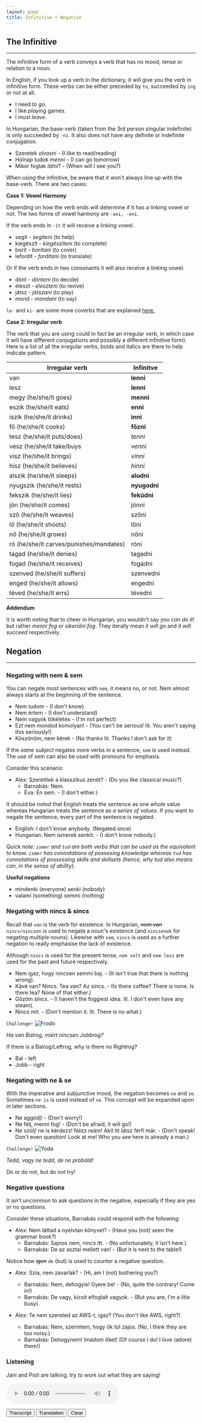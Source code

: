 ```yaml
---
layout: page
title: Infinitive + Negation
---
```


## The Infinitive

---

The infinitive form of a verb conveys a verb that has no mood, tense or relation to a noun.

In English, if you look up a verb in the dictionary, it will give you the verb in infinitive form. These verbs can be either preceded 
by `to`, succeeded by `ing` or not at all.

* I need *to go*.
* I like *playing* games.
* I must *leave*.

In Hungarian, the base-verb (taken from the 3rd person singular indefinite) is only succeeded by `-ni`. It also does not have any definite or indefinite conjugation.

* Szeretek *olvasni* - (I like to read/reading)
* Holnap tudok *menni* - (I can go tomorrow)
* Mikor foglak *látni*? - (When will I see you?)

When using the infinitive, be aware that it won't always line up with the base-verb. There are two cases:

**Case 1: Vowel Harmony**

Depending on how the verb ends will determine if it has a linking vowel or not. The two forms of vowel harmony are `-ani, -eni`.

If the verb ends in `-ít` it will receive a linking vowel.

* segít - *segíteni* (to help)
* kiegészít - *kiegészíteni* (to complete)
* borít - *borítani* (to cover)
* lefordít - *fordítani* (to translate)

Or if the verb ends in two consonants it will also receive a linking vowel.

* dönt - *dönteni* (to decide)
* éleszt - *éleszteni* (to revive)
* játsz - *játszani* (to play)
* mond - *mondani* (to say)

`le-` and `ki-` are some more coverbs that are explained [here.](https://magyartanulas.github.io/coverbs_telicity/)

**Case 2: Irregular verb**

The verb that you are using could in fact be an irregular verb, in which case it will have different conjugations and possibly a different infinitive form). 
Here is a list of all the irregular verbs, bolds and italics are there to help indicate pattern.

| Irregular verb                           | Infinitve     |
|------------------------------------------|---------------|
| van                                      | **lenni**     |
| lesz                                     | **lenni**     |
| megy (he/she/it goes)                    | **menni**     |
| eszik (he/she/it eats)                   | **enni**      |
| iszik (he/she/it drinks)                 | **inni**      |
| fő (he/she/it cooks)                     | **főzni**     |
| tesz (he/she/it puts/does)               | *tenni*       |
| vesz (he/she/it take/buys                | *venni*       |
| visz (he/she/it brings)                  | *vinni*       |
| hisz (he/she/it believes)                | *hinni*       |
| alszik (he/she/it sleeps)                | **aludni**    |
| nyugszik (he/she/it rests)               | **nyugodni**  |
| fekszik (he/she/it lies)                 | **feküdni**   |
| jön (he/she/it comes)                    | jönni         |
| sző (he/she/it weaves)                   | szőni         |
| lő (he/she/it shoots)                    | lőni          |
| nő (he/she/it grows)                     | nőni          |
| ró (he/she/it carves/punishes/mandates)  | róni          |
| tagad (he/she/it denies)                 | tagadni       |
| fogad (he/she/it receives)               | fogadni       |
| szenved (he/she/it suffers)              | szenvedni     |
| enged (he/she/it allows)                 | engedni       |
| téved (he/she/it errs)                   | tévedni       |

**Addendum**

It is worth noting that to cheer in Hungarian, you wouldn't say *you can do it!* but rather *menni fog* or *sikerülni fog*. 
They iterally mean *it will go* and *it will succeed* respectively.

## Negation

---

### Negating with nem & sem

You can negate most sentences with `nem`, it means no, or not. Nem almost always starts at the beginning of the sentence.

* Nem tudom - (I don't know)
* Nem értem - (I don't understand)
* Nem vagyok tökéletes - (I'm not perfect)
* Ezt nem mondod komolyan! - (You can't be serious! lit. You aren't saying this seriously!)
* Köszönöm, nem kérek - (No thanks lit. Thanks I don't ask for it)

If the *same subject* negates more verbs in a sentence, `sem` is used instead. The use of sem can also be used with pronouns for emphasis.

Consider this scenario:

* Alex: Szeretitek a klasszikus zenét? - (Do you like classical music?)
  * Barnabás: Nem.
  * Éva: Én sem. - (I don't either.)

It should be noted that English treats the sentence as one whole value whereas Hungarian treats the sentence as *a series of values*. 
If you want to negate the sentence, every part of the sentence is negated.

* English: I don't know anybody. (Negated once)
* Hungarian: Nem ismerek senkit. - (I don't know nobody.)

*Quick note: `ismer` and `tud` are both verbs that can be used as the equivalent to know. `ismer` has connotations of possesing knowledge whereas `tud` has connotations of possessing skills and skillsets (hence, why tud also means can, in the sense of ability).*

**Useful negations**

* mindenki (everyone) senki (nobody)
* valami (something) semmi (nothing)

### Negating with nincs & sincs

Recall that `van` is the verb for existence. In Hungarian, ~~nem van~~ `nincs/nincsen` is used to negate a noun's existence (and `nincsenek` for negating multiple nouns). Likewise with `sem`, `sincs` is used as a further negation to really emphasise the lack of existence.

Although `nincs` is used for the present tense, `nem volt` and `nem lesz` are used for the past and future respectively.

* Nem igaz, hogy nincsen semmi baj. - (It isn't true that there is nothing wrong).
* Kávé van? Nincs. Tea van? Az sincs. - (Is there coffee? There is none. Is there tea? None of that either.)
* Gőzöm sincs. - (I haven't the foggiest idea. lit. I don't even have any steam).
* Nincs mit. - (Don't mention it. lit. There is no what.)

`Challenge!`
![Frodo](https://magyartanulas.github.io/public/Frodo.jpg)

*Ha van Balrog, miért nincsen Jobbrog?*

<span class="spoiler">If there is a Balrog/Leftrog, why is there no Rightrog?</span>

* Bal - left
* Jobb - right


### Negating with ne & se

With the imperative and subjunctive mood, the negation becomes `ne` and `se`. Sometimes `ne is` is used instead of `se`. This concept will be expanded upon in later sections.

* Ne aggódj! - (Don't worry!)
* Ne félj, menni fog! - (Don't be afraid, it will go!)
* Ne szólj! ne is kérdezz! Nézz reám! Akit itt látsz férfi már. - (Don't speak! Don't even question! Look at me! Who you see here is already a man.)


`Challenge!`
![Yoda](https://magyartanulas.github.io/public/yoda.jpeg)

*Tedd, vagy ne tedd, de ne próbáld!*

<span class="spoiler">Do or do not, but do not try!</span>

### Negative questions

It isn't uncommon to ask questions in the negative, especially if they are yes or no questions.

Consider these situations, Barnabás could respond with the following:

* Alex: Nem láttad a nyelvtan könyvet? - (Have you (not) seen the grammar book?)
  * Barnabás: Sajnos nem, nincs itt. - (No unfortunately, it isn't here.)
  * Barnabás: De az asztal mellett van! - (But it is next to the table!)

Notice how ~~igen~~ `de` (but) is used to counter a negative question.

* Alex: Szia, nem zavarlak? - (Hi, am I (not) bothering you?)
  * Barnabás: Nem, dehogyis! Gyere be! - (No, quite the contrary! Come in!)
  * Barnabás: De vagy, kicsit elfoglalt vagyok. - (But you are, I'm a litle busy).

* Alex: Te nem szereted az AWS-t, igaz? (You don't like AWS, right?)
  * Barnabás: Nem, szerintem, hogy ők túl zajos. (No, I think they are too noisy.)
  * Barnabás: Dehogynem! Imádom őket! (Of course I do! I love (adore) them!)
 
### Listening

Jani and Pisti are talking, try to work out what they are saying!

<audio controls><source src="https://magyartanulas.github.io/public/csatornán.mp3" type="audio/mpeg">Your browser does not support the audio element.</audio>

<script type = "text/javascript">

function check_reveal(button) {
    
    var hun = document.getElementById("transcript");
    var eng = document.getElementById("translation");
    var none = document.getElementById("none");
 
    if (button === 'transcript') {
        
        if (hun.style.display === "none" && eng.style.display === "none") {
            none.style.display = "none";
            hun.style.display = "block";
        }else if (hun.style.display === "none" && eng.style.display === "block") {
            none.style.display = "none";
            eng.style.display = "none";
            hun.style.display = "block";
        }
    }else if (button === 'translation')
 
        if (eng.style.display === "none" && hun.style.display === "none") {
            none.style.display = "none";
            eng.style.display = "block";
        }else if (eng.style.display === "none" && hun.style.display === "block") {
            none.style.display = "none";
            hun.style.display = "none";
            eng.style.display = "block";
        }
}

function clearAll() {

    var hun = document.getElementById("transcript");
    var eng = document.getElementById("translation");
    hun.style.display = "none";
    eng.style.display = "none";
    none.style.display = "block";
}

</script>

<span>
<button type="button" onclick="check_reveal('transcript')">Transcript</button>
<button type="button" onclick="check_reveal('translation')">Translation</button>
<button type="button" onclick="clearAll()">Clear</button>
</span>

<div id = "transcript" style ="display:none">
J: Így van<br/>
P: Jani,<br/> 
J: Igen<br/>
P: Segíts, mi a gond?<br/>
J: A gond az, hogy nincs videó<br/>
P: De van<br/>
J: ...Dee nincs, ez a gond<br/>
P: Mármint, mi nincs?<br/>
J: Videó nincs. Ezen a csatornán nincs videó<br/>
P: Ezen a csatornán nincs videó<br/>
J: Igen<br/>
P: Hát ez gond...<br/>
J: Ez gond, hát ez gond!<br/>
P: Na most..<br/>
</div>

<div id = "translation" style ="display:none">
J: That's right<br/>
P: Jani,<br/>
J: Yes<br/>
P: Help me out, what's the issue?<br/>
J: The issue is that there is no video<br/>
P: But there is<br/>
J: ...But there isn't, that's the issue<br/>
P: Namely what isn't?<br/>
J: There's no video. There's no video on this channel<br/>
P: There's no video on this channel<br/>
J: Yes<br/>
P: Well this is an issue...<br/>
J: This is an issue, well this is an issue!<br/>
P: So now...<br/>
</div>

<div id = "none" style ="display:block">
<br/>
<br/>
<br/>
<br/>
<br/>
<br/>
<br/>
<br/>
<br/>
<br/>
<br/>
<br/>
<br/>
<br/>
<br/>
</div>
